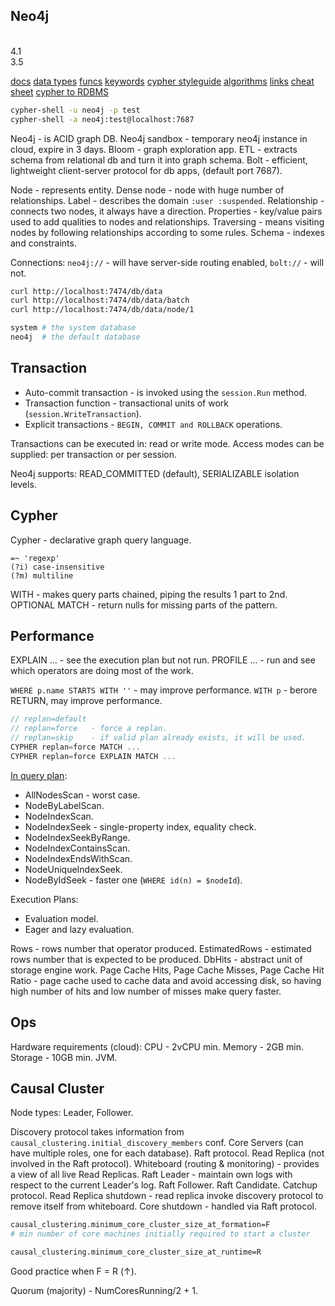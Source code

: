 Neo4j
-
<br>4.1
<br>3.5

[docs](https://neo4j.com/docs/)
[data types](https://neo4j.com/docs/cypher-manual/current/syntax/values/)
[funcs](https://neo4j.com/docs/cypher-manual/current/functions/)
[keywords](https://neo4j.com/docs/cypher-manual/current/keyword-glossary/)
[cypher styleguide](https://neo4j.com/docs/cypher-manual/current/styleguide/)
[algorithms](https://neo4j.com/developer/graph-data-science/graph-algorithms/)
[links](https://neo4j.com/developer/resources/)
[cheat sheet](https://neo4j.com/docs/cypher-refcard/current/)
[cypher to RDBMS](https://neo4j.com/developer/kb/how-do-i-use-cypher-to-connect-to-a-rbms-using-jdbc/)

````sh
cypher-shell -u neo4j -p test
cypher-shell -a neo4j:test@localhost:7687
````

Neo4j - is ACID graph DB.
Neo4j sandbox - temporary neo4j instance in cloud, expire in 3 days.
Bloom - graph exploration app.
ETL - extracts schema from relational db and turn it into graph schema.
Bolt - efficient, lightweight client-server protocol for db apps, (default port 7687).

Node - represents entity.
Dense node - node with huge number of relationships.
Label - describes the domain `:user :suspended`.
Relationship - connects two nodes, it always have a direction.
Properties - key/value pairs used to add qualities to nodes and relationships.
Traversing - means visiting nodes by following relationships according to some rules.
Schema - indexes and constraints.

Connections:
`neo4j://` - will have server-side routing enabled,
`bolt://` - will not.

````sh
curl http://localhost:7474/db/data
curl http://localhost:7474/db/data/batch
curl http://localhost:7474/db/data/node/1

system # the system database
neo4j  # the default database
````

## Transaction

* Auto-commit transaction - is invoked using the `session.Run` method.
* Transaction function - transactional units of work (`session.WriteTransaction`).
* Explicit transactions - `BEGIN, COMMIT and ROLLBACK` operations.

Transactions can be executed in: read or write mode.
Access modes can be supplied: per transaction or per session.

Neo4j supports: READ_COMMITTED (default), SERIALIZABLE isolation levels.

## Cypher

Cypher - declarative graph query language.

````
=~ 'regexp'
(?i) case-insensitive
(?m) multiline
````

WITH -  makes query parts chained, piping the results 1 part to 2nd.
OPTIONAL MATCH - return nulls for missing parts of the pattern.

## Performance

EXPLAIN ... - see the execution plan but not run.
PROFILE ... - run and see which operators are doing most of the work.

`WHERE p.name STARTS WITH ''` - may improve performance.
`WITH p` - berore RETURN, may improve performance.

````js
// replan=default
// replan=force   - force a replan.
// replan=skip    - if valid plan already exists, it will be used.
CYPHER replan=force MATCH ...
CYPHER replan=force EXPLAIN MATCH ...
````

[In query plan](https://neo4j.com/docs/cypher-manual/current/execution-plans/operator-summary/):
* AllNodesScan          - worst case.
* NodeByLabelScan.
* NodeIndexScan.
* NodeIndexSeek         - single-property index, equality check.
* NodeIndexSeekByRange.
* NodeIndexContainsScan.
* NodeIndexEndsWithScan.
* NodeUniqueIndexSeek.
* NodeByIdSeek          - faster one (`WHERE id(n) = $nodeId`).

Execution Plans:
* Evaluation model.
* Eager and lazy evaluation.

Rows - rows number that operator produced.
EstimatedRows - estimated rows number that is expected to be produced.
DbHits - abstract unit of storage engine work.
Page Cache Hits, Page Cache Misses, Page Cache Hit Ratio - page cache
used to cache data and avoid accessing disk,
so having high number of hits and low number of misses make query faster.

## Ops

Hardware requirements (cloud):
CPU - 2vCPU min.
Memory - 2GB min.
Storage - 10GB min.
JVM.

## Causal Cluster

Node types: Leader, Follower.

Discovery protocol takes information from `causal_clustering.initial_discovery_members` conf.
Core Servers (can have multiple roles, one for each database).
Raft protocol.
Read Replica (not involved in the Raft protocol).
Whiteboard (routing & monitoring) - provides a view of all live Read Replicas.
Raft Leader - maintain own logs with respect to the current Leader's log.
Raft Follower.
Raft Candidate.
Catchup protocol.
Read Replica shutdown - read replica invoke discovery protocol to remove itself from whiteboard.
Core shutdown - handled via Raft protocol.

````sh
causal_clustering.minimum_core_cluster_size_at_formation=F
# min number of core machines initially required to start a cluster

causal_clustering.minimum_core_cluster_size_at_runtime=R

````
Good practice when F = R (↑).

Quorum (majority) - NumCoresRunning/2 + 1.
